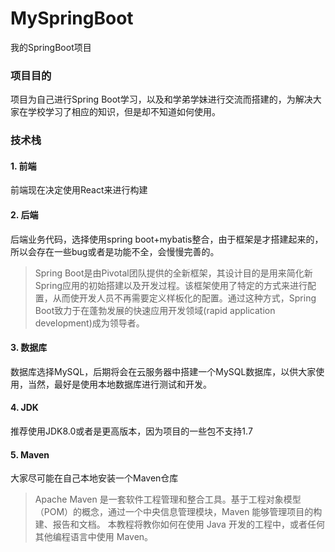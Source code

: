 # MySpringBoot
我的SpringBoot项目
### 项目目的
项目为自己进行Spring Boot学习，以及和学弟学妹进行交流而搭建的，为解决大家在学校学习了相应的知识，但是却不知道如何使用。
### 技术栈
#### 1. 前端
前端现在决定使用React来进行构建
#### 2. 后端
后端业务代码，选择使用spring boot+mybatis整合，由于框架是才搭建起来的，所以会存在一些bug或者是功能不全，会慢慢完善的。
> Spring Boot是由Pivotal团队提供的全新框架，其设计目的是用来简化新Spring应用的初始搭建以及开发过程。该框架使用了特定的方式来进行配置，从而使开发人员不再需要定义样板化的配置。通过这种方式，Spring Boot致力于在蓬勃发展的快速应用开发领域(rapid application development)成为领导者。

#### 3. 数据库
数据库选择MySQL，后期将会在云服务器中搭建一个MySQL数据库，以供大家使用，当然，最好是使用本地数据库进行测试和开发。
#### 4. JDK
推荐使用JDK8.0或者是更高版本，因为项目的一些包不支持1.7
#### 5. Maven
大家尽可能在自己本地安装一个Maven仓库

> Apache Maven 是一套软件工程管理和整合工具。基于工程对象模型（POM）的概念，通过一个中央信息管理模块，Maven 能够管理项目的构建、报告和文档。 本教程将教你如何在使用 Java 开发的工程中，或者任何其他编程语言中使用 Maven。
